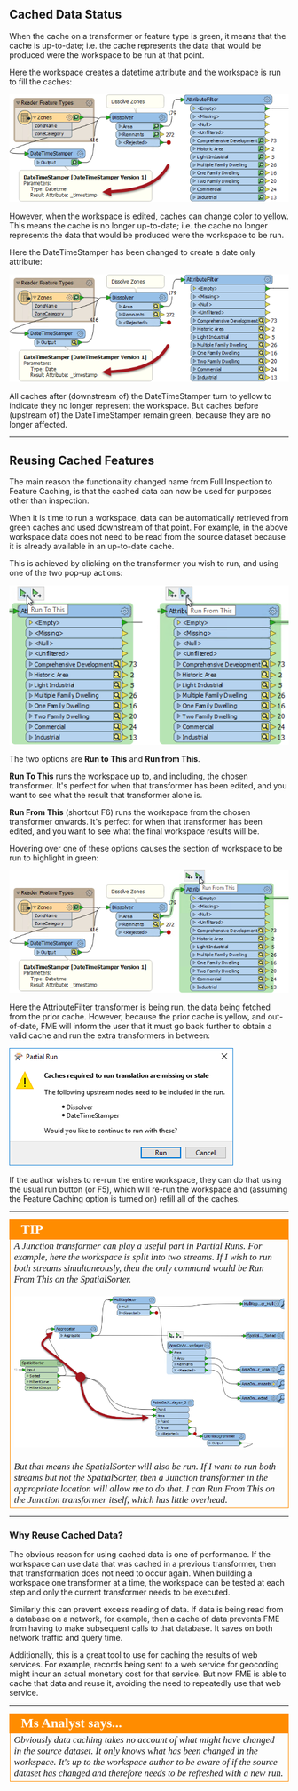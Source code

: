 ## Cached Data Status ##
When the cache on a transformer or feature type is green, it means that the cache is up-to-date; i.e. the cache represents the data that would be produced were the workspace to be run at that point.

Here the workspace creates a datetime attribute and the workspace is run to fill the caches:

![](./Images/Img2.003.ItsGreenToStart.png)

However, when the workspace is edited, caches can change color to yellow. This means the cache is no longer up-to-date; i.e. the cache no longer represents the data that would be produced were the workspace to be run.

Here the DateTimeStamper has been changed to create a date only attribute:

![](./Images/Img2.004.AndNowItsYellow.png)

All caches after (downstream of) the DateTimeStamper turn to yellow to indicate they no longer represent the workspace. But caches before (upstream of) the DateTimeStamper remain green, because they are no longer affected.

---

## Reusing Cached Features ##
The main reason the functionality changed name from Full Inspection to Feature Caching, is that the cached data can now be used for purposes other than inspection.

When it is time to run a workspace, data can be automatically retrieved from green caches and used downstream of that point. For example, in the above workspace data does not need to be read from the source dataset because it is already available in an up-to-date cache.

This is achieved by clicking on the transformer you wish to run, and using one of the two pop-up actions:

![](./Images/Img2.005.RunToFromThis.png)

The two options are **Run to This** and **Run from This**.

**Run To This** runs the workspace up to, and including, the chosen transformer. It's perfect for when that transformer has been edited, and you want to see what the result that transformer alone is.

**Run From This** (shortcut F6) runs the workspace from the chosen transformer onwards. It's perfect for when that transformer has been edited, and you want to see what the final workspace results will be.

Hovering over one of these options causes the section of workspace to be run to highlight in green:

![](./Images/Img2.006.RunFromThisHighlight.png)

Here the AttributeFilter transformer is being run, the data being fetched from the prior cache. However, because the prior cache is yellow, and out-of-date, FME will inform the user that it must go back further to obtain a valid cache and run the extra transformers in between:

![](./Images/Img2.007.RunRequiresEarlierCache.png)

If the author wishes to re-run the entire workspace, they can do that using the usual run button (or F5), which will re-run the workspace and (assuming the Feature Caching option is turned on) refill all of the caches.

---

<!--Tip Section--> 

<table style="border-spacing: 0px">
<tr>
<td style="vertical-align:middle;background-color:darkorange;border: 2px solid darkorange">
<i class="fa fa-info-circle fa-lg fa-pull-left fa-fw" style="color:white;padding-right: 12px;vertical-align:text-top"></i>
<span style="color:white;font-size:x-large;font-weight: bold;font-family:serif">TIP</span>
</td>
</tr>

<tr>
<td style="border: 1px solid darkorange">
<span style="font-family:serif; font-style:italic; font-size:larger">
A Junction transformer can play a useful part in Partial Runs. For example, here the workspace is split into two streams. If I wish to run both streams simultaneously, then the only command would be Run From This on the SpatialSorter. 
<br><br><img src="./Images/Img2.009.JunctionForDualStreams.png">
<br><br>But that means the SpatialSorter will also be run. If I want to run both streams but not the SpatialSorter, then a Junction transformer in the appropriate location will allow me to do that. I can Run From This on the Junction transformer itself, which has little overhead.
</span>
</td>
</tr>
</table>

---

### Why Reuse Cached Data? ###
The obvious reason for using cached data is one of performance. If the workspace can use data that was cached in a previous transformer, then that transformation does not need to occur again. When building a workspace one transformer at a time, the workspace can be tested at each step and only the current transformer needs to be executed.

Similarly this can prevent excess reading of data. If data is being read from a database on a network, for example, then a cache of data prevents FME from having to make subsequent calls to that database. It saves on both network traffic and query time.

Additionally, this is a great tool to use for caching the results of web services. For example, records being sent to a web service for geocoding might incur an actual monetary cost for that service. But now FME is able to cache that data and reuse it, avoiding the need to repeatedly use that web service.

---

<!--Person X Says Section-->

<table style="border-spacing: 0px">
<tr>
<td style="vertical-align:middle;background-color:darkorange;border: 2px solid darkorange">
<i class="fa fa-quote-left fa-lg fa-pull-left fa-fw" style="color:white;padding-right: 12px;vertical-align:text-top"></i>
<span style="color:white;font-size:x-large;font-weight: bold;font-family:serif">Ms Analyst says...</span>
</td>
</tr>

<tr>
<td style="border: 1px solid darkorange">
<span style="font-family:serif; font-style:italic; font-size:larger">
Obviously data caching takes no account of what might have changed in the source dataset. It only knows what has been changed in the workspace. It's up to the workspace author to be aware of if the source dataset has changed and therefore needs to be refreshed with a new run.
</span>
</td>
</tr>
</table>